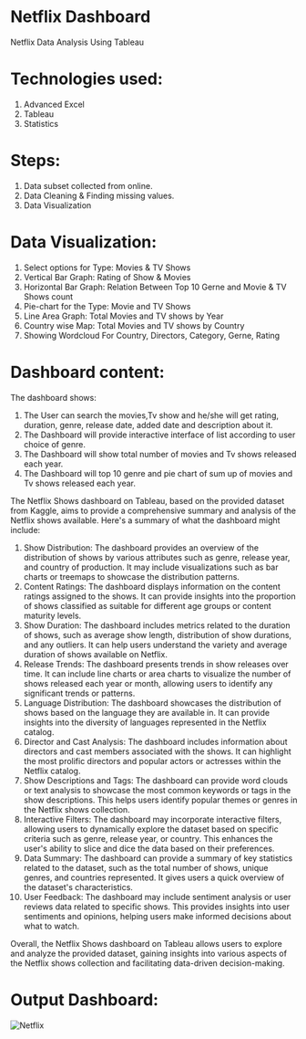 # Netflix Dashboard
Netflix Data Analysis Using Tableau

# Technologies used:
  1) Advanced Excel
  2) Tableau
  3) Statistics

# Steps:
  1) Data subset collected from online.
  2) Data Cleaning & Finding missing values.
  3) Data Visualization

# Data Visualization:
  1) Select options for Type: Movies & TV Shows
  2) Vertical Bar Graph: Rating of Show & Movies
  3) Horizontal Bar Graph: Relation Between Top 10 Gerne and Movie & TV Shows count
  4) Pie-chart for the Type: Movie and TV Shows
  5) Line Area Graph: Total Movies and TV shows by Year
  6) Country wise Map: Total Movies and TV shows by Country
  7) Showing Wordcloud For Country, Directors, Category, Gerne, Rating

# Dashboard content:
  The dashboard shows:
  1) The User can search the movies,Tv show and he/she will get rating, duration, genre, release date, added date and description about it.
  2) The Dashboard will provide interactive interface of list according to user choice of genre.
  3) The Dashboard will show total number of movies and Tv shows released each year.
  4) The Dashboard will top 10 genre and pie chart of sum up of movies and Tv shows released each year.

The Netflix Shows dashboard on Tableau, based on the provided dataset from Kaggle, aims to provide a comprehensive summary and analysis of the Netflix shows available. Here's a summary of what the dashboard might include:
1) Show Distribution: The dashboard provides an overview of the distribution of shows by various attributes such as genre, release year, and country of production. It may include visualizations such as bar charts or treemaps to showcase the distribution patterns.
2) Content Ratings: The dashboard displays information on the content ratings assigned to the shows. It can provide insights into the proportion of shows classified as suitable for different age groups or content maturity levels.
3) Show Duration: The dashboard includes metrics related to the duration of shows, such as average show length, distribution of show durations, and any outliers. It can help users understand the variety and average duration of shows available on Netflix.
4) Release Trends: The dashboard presents trends in show releases over time. It can include line charts or area charts to visualize the number of shows released each year or month, allowing users to identify any significant trends or patterns.
5) Language Distribution: The dashboard showcases the distribution of shows based on the language they are available in. It can provide insights into the diversity of languages represented in the Netflix catalog.
6) Director and Cast Analysis: The dashboard includes information about directors and cast members associated with the shows. It can highlight the most prolific directors and popular actors or actresses within the Netflix catalog.
7) Show Descriptions and Tags: The dashboard can provide word clouds or text analysis to showcase the most common keywords or tags in the show descriptions. This helps users identify popular themes or genres in the Netflix shows collection.
8) Interactive Filters: The dashboard may incorporate interactive filters, allowing users to dynamically explore the dataset based on specific criteria such as genre, release year, or country. This enhances the user's ability to slice and dice the data based on their preferences.
9) Data Summary: The dashboard can provide a summary of key statistics related to the dataset, such as the total number of shows, unique genres, and countries represented. It gives users a quick overview of the dataset's characteristics.
10) User Feedback: The dashboard may include sentiment analysis or user reviews data related to specific shows. This provides insights into user sentiments and opinions, helping users make informed decisions about what to watch.

Overall, the Netflix Shows dashboard on Tableau allows users to explore and analyze the provided dataset, gaining insights into various aspects of the Netflix shows collection and facilitating data-driven decision-making.

# Output Dashboard:
![Netflix](https://github.com/Navina-Murugadas/Netflix_Dashboard_Tableau/assets/72821323/96719795-9789-4d0d-9381-ac6d2547e3b8)
